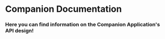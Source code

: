 # Companion Documentation
<!-- 
```python
    for student in MakeSchool:
        print('This is for you!')
``` -->
### Here you can find information on the Companion Application's API design! ###
